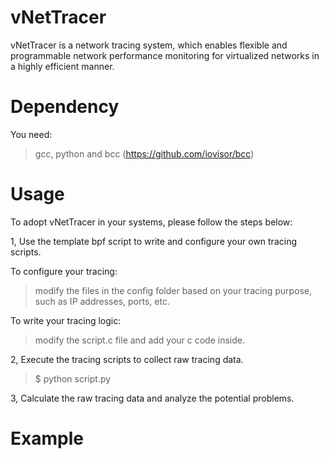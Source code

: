 # vNetTracer
vNetTracer is a network tracing system, which enables flexible and programmable network performance monitoring for virtualized networks in a highly efficient manner. 


# Dependency 

You need:

> gcc, python and bcc (https://github.com/iovisor/bcc)

# Usage 

To adopt vNetTracer in your systems, please follow the steps below:

1, Use the template bpf script to write and configure your own tracing scripts.

To configure your tracing:

> modify the files in the config folder based on your tracing purpose, such as IP addresses, ports, etc.

To write your tracing logic:

> modify the script.c file and add your c code inside.

2, Execute the tracing scripts to collect raw tracing data.

> $ python script.py

3, Calculate the raw tracing data and analyze the potential problems. 

# Example 

